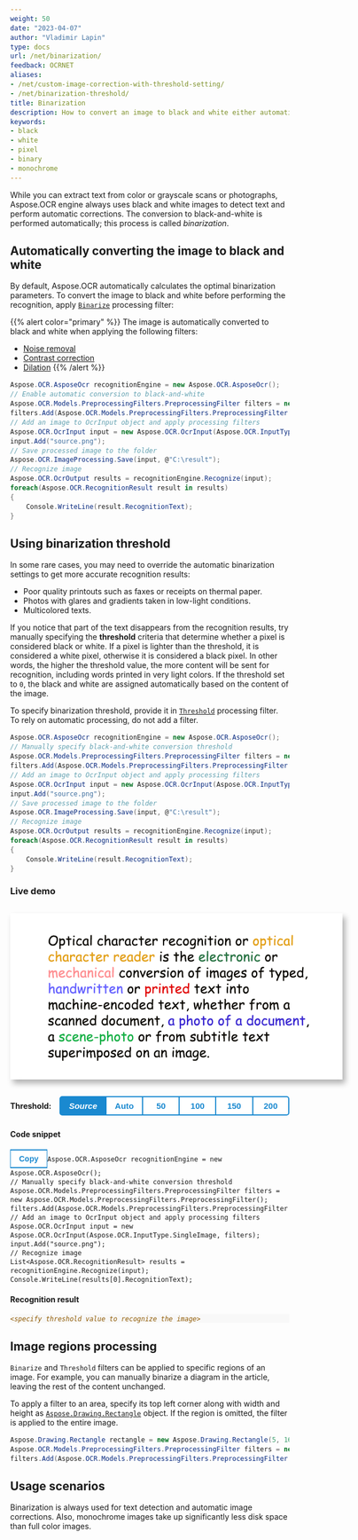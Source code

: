 ```yaml
---
weight: 50
date: "2023-04-07"
author: "Vladimir Lapin"
type: docs
url: /net/binarization/
feedback: OCRNET
aliases:
- /net/custom-image-correction-with-threshold-setting/
- /net/binarization-threshold/
title: Binarization
description: How to convert an image to black and white either automatically or by manually specifying a threshold.
keywords:
- black
- white
- pixel
- binary
- monochrome
---
```


<style>
	button {
		cursor: pointer;
		padding: 7px 15px;
		border-top: solid 2px #1a89d0;
		border-bottom: solid 2px #1a89d0;
		border-left: solid 1px #1a89d0;
		border-right: solid 1px #1a89d0;
		background-color: #ffffff;
		font-weight: 700;
		font-size: 15px;
		color: #1a89d0;
	}

	button:focus {
		outline: none;
	}

	.sequence {
		position: relative;
		width: 600px;
		height: 300px;
		margin-top: 30px;
		margin-bottom: 30px;
		box-shadow: 5px 7px 10px 0px rgba(0,0,0,0.3);
	}

	.sequence > img {
		position: absolute;
	}

	.sequence > img:not(:first-child) {
		display: none;
	}

	.toolbar {
		display: flex;
		align-items: center;
		margin-bottom: 25px;
	}

	.toolbar > span {
		margin-right: 15px;
		font-weight: 700;
	}

	.toolbar > button {
		width: 90px;
	}

	.toolbar > button.active {
		background-color: #1a89d0;
		color: #ffffff;
	}

	.toolbar > button:not(.active):hover {
		background-color: #1a89d0;
		color: #ffffff;
	}

	.toolbar > button:nth-child(2) {
		border-left-width: 2px;
		border-top-left-radius: 5px;
		border-bottom-left-radius: 5px;
	}

	.toolbar > button:last-child {
		border-right-width: 2px;
		border-top-right-radius: 5px;
		border-bottom-right-radius: 5px;
	}

	.results > *:not(:first-child) {
		display: none;
	}

</style>

While you can extract text from color or grayscale scans or photographs, Aspose.OCR engine always uses black and white images to detect text and perform automatic corrections. The conversion to black-and-white is performed automatically; this process is called _binarization_.

## Automatically converting the image to black and white

By default, Aspose.OCR automatically calculates the optimal binarization parameters. To convert the image to black and white before performing the recognition, apply [`Binarize`](https://reference.aspose.com/ocr/net/aspose.ocr.models.preprocessingfilters/preprocessingfilter/binarize/) processing filter:

{{% alert color="primary" %}}
The image is automatically converted to black and white when applying the following filters:

- [Noise removal](/ocr/net/denoise/)
- [Contrast correction](/ocr/net/contrast/)
- [Dilation](/ocr/net/dilate/)
{{% /alert %}}

```csharp
Aspose.OCR.AsposeOcr recognitionEngine = new Aspose.OCR.AsposeOcr();
// Enable automatic conversion to black-and-white
Aspose.OCR.Models.PreprocessingFilters.PreprocessingFilter filters = new Aspose.OCR.Models.PreprocessingFilters.PreprocessingFilter();
filters.Add(Aspose.OCR.Models.PreprocessingFilters.PreprocessingFilter.Binarize());
// Add an image to OcrInput object and apply processing filters
Aspose.OCR.OcrInput input = new Aspose.OCR.OcrInput(Aspose.OCR.InputType.SingleImage, filters);
input.Add("source.png");
// Save processed image to the folder
Aspose.OCR.ImageProcessing.Save(input, @"C:\result");
// Recognize image
Aspose.OCR.OcrOutput results = recognitionEngine.Recognize(input);
foreach(Aspose.OCR.RecognitionResult result in results)
{
	Console.WriteLine(result.RecognitionText);
}
```

## Using binarization threshold

In some rare cases, you may need to override the automatic binarization settings to get more accurate recognition results:

- Poor quality printouts such as faxes or receipts on thermal paper.
- Photos with glares and gradients taken in low-light conditions.
- Multicolored texts.

If you notice that part of the text disappears from the recognition results, try manually specifying the **threshold** criteria that determine whether a pixel is considered black or white. If a pixel is lighter than the threshold, it is considered a white pixel, otherwise it is considered a black pixel. In other words, the higher the threshold value, the more content will be sent for recognition, including words printed in very light colors. If the threshold set to `0`, the black and white are assigned automatically based on the content of the image.

To specify binarization threshold, provide it in [`Threshold`](https://reference.aspose.com/ocr/net/aspose.ocr.models.preprocessingfilters/preprocessingfilter/threshold/) processing filter. To rely on automatic processing, do not add a filter.

```csharp
Aspose.OCR.AsposeOcr recognitionEngine = new Aspose.OCR.AsposeOcr();
// Manually specify black-and-white conversion threshold
Aspose.OCR.Models.PreprocessingFilters.PreprocessingFilter filters = new Aspose.OCR.Models.PreprocessingFilters.PreprocessingFilter();
filters.Add(Aspose.OCR.Models.PreprocessingFilters.PreprocessingFilter.Threshold(150));
// Add an image to OcrInput object and apply processing filters
Aspose.OCR.OcrInput input = new Aspose.OCR.OcrInput(Aspose.OCR.InputType.SingleImage, filters);
input.Add("source.png");
// Save processed image to the folder
Aspose.OCR.ImageProcessing.Save(input, @"C:\result");
// Recognize image
Aspose.OCR.OcrOutput results = recognitionEngine.Recognize(input);
foreach(Aspose.OCR.RecognitionResult result in results)
{
	Console.WriteLine(result.RecognitionText);
}
```

### Live demo

<div class="sequence">
	<img src="source.png" alt="Source" threshold="-1" />
	<img src="result-0.png" alt="Binarization threshold: auto" threshold="0" />
	<img src="result-50.png" alt="Binarization threshold: 50" threshold="50" />
	<img src="result-100.png" alt="Binarization threshold: 100" threshold="100" />
	<img src="result-150.png" alt="Binarization threshold: 150" threshold="150" />
	<img src="result-200.png" alt="Binarization threshold: 200" threshold="200" />
</div>

<div class="toolbar">
	<span>Threshold:</span>
	<button threshold="-1" class="active" onclick="showResult(this)"><i>Source</i></button>
	<button threshold="0" onclick="showResult(this)">Auto</button>
	<button threshold="50" onclick="showResult(this)">50</button>
	<button threshold="100" onclick="showResult(this)">100</button>
	<button threshold="150" onclick="showResult(this)">150</button>
	<button threshold="200" onclick="showResult(this)">200</button>
</div>

<script>
	function showResult(obj)
	{
		let button = $(obj);
		let threshold=button.attr("threshold");
		$(".sequence > img").hide();
		$(`.sequence > img[threshold="${threshold}"]`).show();
		$(".results > *").hide();
		$(`.results > *[threshold="${threshold}"]`).show();
		$(".toolbar > button").removeClass("active");
		button.addClass("active");
		$("#thresholdvalue").text((threshold<0)?0:threshold);
	}


"Optical character recognition or is the electronic or conversion of images of typed, handwritten ore text into machine-encoded text, whether from a scanned document, a photo of a document, a scene-photo or from subtitle text superImposed on an image."

</script>

#### Code snippet

<div class="highlight"><pre tabindex="0" class="chroma"><button class="btn btn-dark float-right" type="button" style="font-size: 1em !important;">Copy</button><code class="language-csharp" data-lang="csharp"><span class="line"><span class="cl"><span class="n">Aspose</span><span class="p">.</span><span class="n">OCR</span><span class="p">.</span><span class="n">AsposeOcr</span> <span class="n">recognitionEngine</span> <span class="p">=</span> <span class="k">new</span> <span class="n">Aspose</span><span class="p">.</span><span class="n">OCR</span><span class="p">.</span><span class="n">AsposeOcr</span><span class="p">();</span>
</span></span><span class="line"><span class="cl"><span class="c1">// Manually specify black-and-white conversion threshold</span>
</span></span><span class="line"><span class="cl"><span class="n">Aspose</span><span class="p">.</span><span class="n">OCR</span><span class="p">.</span><span class="n">Models</span><span class="p">.</span><span class="n">PreprocessingFilters</span><span class="p">.</span><span class="n">PreprocessingFilter</span> <span class="n">filters</span> <span class="p">=</span> <span class="k">new</span> <span class="n">Aspose</span><span class="p">.</span><span class="n">OCR</span><span class="p">.</span><span class="n">Models</span><span class="p">.</span><span class="n">PreprocessingFilters</span><span class="p">.</span><span class="n">PreprocessingFilter</span><span class="p">();</span>
</span></span><span class="line"><span class="cl"><span class="n">filters</span><span class="p">.</span><span class="n">Add</span><span class="p">(</span><span class="n">Aspose</span><span class="p">.</span><span class="n">OCR</span><span class="p">.</span><span class="n">Models</span><span class="p">.</span><span class="n">PreprocessingFilters</span><span class="p">.</span><span class="n">PreprocessingFilter</span><span class="p">.</span><span class="n">Threshold</span><span class="p">(</span><span class="m" id="thresholdvalue">150</span><span class="p">));</span>
</span></span><span class="line"><span class="cl"><span class="c1">// Add an image to OcrInput object and apply processing filters</span>
</span></span><span class="line"><span class="cl"><span class="n">Aspose</span><span class="p">.</span><span class="n">OCR</span><span class="p">.</span><span class="n">OcrInput</span> <span class="n">input</span> <span class="p">=</span> <span class="k">new</span> <span class="n">Aspose</span><span class="p">.</span><span class="n">OCR</span><span class="p">.</span><span class="n">OcrInput</span><span class="p">(</span><span class="n">Aspose</span><span class="p">.</span><span class="n">OCR</span><span class="p">.</span><span class="n">InputType</span><span class="p">.</span><span class="n">SingleImage</span><span class="p">,</span> <span class="n">filters</span><span class="p">);</span>
</span></span><span class="line"><span class="cl"><span class="n">input</span><span class="p">.</span><span class="n">Add</span><span class="p">(</span><span class="s">"source.png"</span><span class="p">);</span>
</span></span><span class="line"><span class="cl"><span class="c1">// Recognize image</span>
</span></span><span class="line"><span class="cl"><span class="n">List</span><span class="p">&lt;</span><span class="n">Aspose</span><span class="p">.</span><span class="n">OCR</span><span class="p">.</span><span class="n">RecognitionResult</span><span class="p">&gt;</span> <span class="n">results</span> <span class="p">=</span> <span class="n">recognitionEngine</span><span class="p">.</span><span class="n">Recognize</span><span class="p">(</span><span class="n">input</span><span class="p">);</span>
</span></span><span class="line"><span class="cl"><span class="n">Console</span><span class="p">.</span><span class="n">WriteLine</span><span class="p">(</span><span class="n">results</span><span class="p">[</span><span class="m">0</span><span class="p">].</span><span class="n">RecognitionText</span><span class="p">);</span>
</span></span></code></pre></div>

#### Recognition result

<div class="results">

<div class="highlight" threshold="-1"><pre tabindex="0" style="background-color:#f8f8f8;-moz-tab-size:4;-o-tab-size:4;tab-size:4;"><code id="results"><span style="color:#8f5902;font-style:italic;">&lt;specify threshold value to recognize the image&gt;</span></code></pre></div>

<div class="highlight" threshold="0"><pre tabindex="0" style="background-color:#f8f8f8;-moz-tab-size:4;-o-tab-size:4;tab-size:4;"><code id="results">Optical character recognition or
is the electronic or
conversion of images of typed,
handwritten ore text into
machine-encoded text, whether from a
scanned document, a photo of a document,
a scene-photo or from subtitle text
superImposed on an image.
</code></pre></div>

<div class="highlight" threshold="50"><pre tabindex="0" style="background-color:#f8f8f8;-moz-tab-size:4;-o-tab-size:4;tab-size:4;"><code id="results">Optical character recognition or
Is the or
conversion of images of typed,
or printed text into
machine-encoded text, whether from a
scanned document,
a or from subtitle text
superimposed on an image.
</code></pre></div>

<div class="highlight" threshold="100"><pre tabindex="0" style="background-color:#f8f8f8;-moz-tab-size:4;-o-tab-size:4;tab-size:4;"><code id="results">Optical character recognition or
is the electronic or
conversion of images of typed,
or printed text into
machine-encoded text, whether from a
scanned document, a photo of a document,
a or from subtitle text
superimposed or an Image.
</code></pre></div>

<div class="highlight" threshold="150"><pre tabindex="0" style="background-color:#f8f8f8;-moz-tab-size:4;-o-tab-size:4;tab-size:4;"><code id="results">Optical character recognition or
is the electronic or
conversion of images of typed,
handwritten or printed text into
machine-encoded text, whether from a
scanned document,a photo of a document,
a scene-photo or from subtitle text
superimposed on an image.
</code></pre></div>

<div class="highlight" threshold="200"><pre tabindex="0" style="background-color:#f8f8f8;-moz-tab-size:4;-o-tab-size:4;tab-size:4;"><code id="results">Optical character recognition or optical
character reader is the electronic or
mechanical conversion of images of typed,
handwritten or printed text into
machine-encoded text, whether from a
scanned document,a photo of a document,
a scene-photo or from subtitle text
superimposed on an image.
</code></pre></div>

</div>

## Image regions processing

`Binarize` and `Threshold` filters can be applied to specific regions of an image. For example, you can manually binarize a diagram in the article, leaving the rest of the content unchanged.

To apply a filter to an area, specify its top left corner along with width and height as [`Aspose.Drawing.Rectangle`](https://reference.aspose.com/drawing/net/system.drawing/rectangle/) object. If the region is omitted, the filter is applied to the entire image.

```csharp
Aspose.Drawing.Rectangle rectangle = new Aspose.Drawing.Rectangle(5, 161, 340, 113);
Aspose.OCR.Models.PreprocessingFilters.PreprocessingFilter filters = new Aspose.OCR.Models.PreprocessingFilters.PreprocessingFilter();
filters.Add(Aspose.OCR.Models.PreprocessingFilters.PreprocessingFilter.Threshold(150, rectangle));
```

## Usage scenarios

Binarization is always used for text detection and automatic image corrections. Also, monochrome images take up significantly less disk space than full color images.

